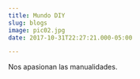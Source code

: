 ```yaml
---
title: Mundo DIY
slug: blogs
image: pic02.jpg
date: 2017-10-31T22:27:21.000-05:00

---
```

Nos apasionan las manualidades.